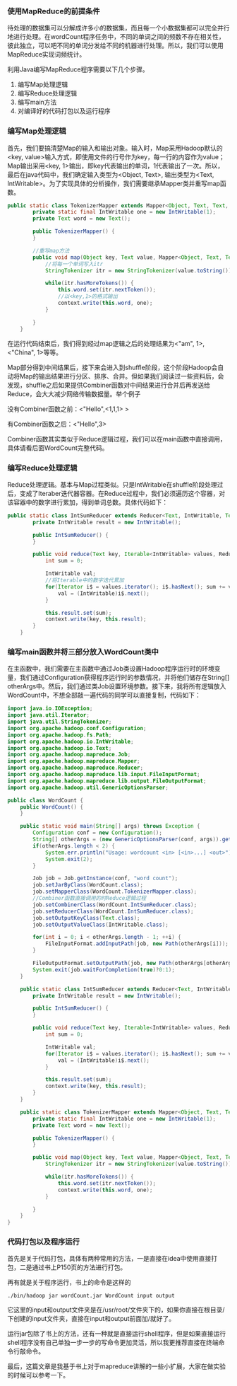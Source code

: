 ### 使用MapReduce的前提条件 ###

   待处理的数据集可以分解成许多小的数据集，而且每一个小数据集都可以完全并行地进行处理。在wordCount程序任务中，不同的单词之间的频数不存在相关性，彼此独立，可以吧不同的单词分发给不同的机器进行处理。所以，我们可以使用MapReduce实现词频统计。

   利用Java编写MapReduce程序需要以下几个步骤。

1. 编写Map处理逻辑
2. 编写Reduce处理逻辑
3. 编写main方法
4. 对编译好的代码打包以及运行程序

### 编写Map处理逻辑 ###

   首先，我们要搞清楚Map的输入和输出对象。输入时，Map采用Hadoop默认的<key, value>输入方式，即使用文件的行号作为key，每一行的内容作为value；Map输出采用<key, 1>输出，即key代表输出的单词，1代表输出了一次。所以，最后在java代码中，我们确定输入类型为<Object, Text>, 输出类型为<Text, IntWritable>。为了实现具体的分析操作，我们需要继承Mapper类并重写map函数。

```java
public static class TokenizerMapper extends Mapper<Object, Text, Text, IntWritable> {
        private static final IntWritable one = new IntWritable(1);
        private Text word = new Text();

        public TokenizerMapper() {
        }

        //重写map方法
        public void map(Object key, Text value, Mapper<Object, Text, Text, IntWritable>.Context context) throws IOException, InterruptedException {
            //将每一个单词写入itr
            StringTokenizer itr = new StringTokenizer(value.toString());

            while(itr.hasMoreTokens()) {
                this.word.set(itr.nextToken());
                //以<key,1>的格式输出
                context.write(this.word, one);
            }

        }
    }
```

   在运行代码结束后，我们得到经过map逻辑之后的处理结果为<"am", 1>, <"China", 1>等等。

   Map部分得到中间结果后，接下来会进入到shuffle阶段，这个阶段Hadoop会自动将Map的输出结果进行分区、排序、合并。但如果我们阅读过一些资料后，会发现，shuffle之后如果提供Combiner函数对中间结果进行合并后再发送给Reduce，会大大减少网络传输数据量。举个例子

   没有Combiner函数之前：<"Hello",<1,1,1> >

   有Combiner函数之后：<"Hello",3>

   Combiner函数其实类似于Reduce逻辑过程，我们可以在main函数中直接调用，具体请看后面WordCount完整代码。

### 编写Reduce处理逻辑 ###

   Reduce处理逻辑。基本与Map过程类似。只是IntWritable在shuffle阶段处理过后，变成了Iteraber迭代器容器。在Reduce过程中，我们必须遍历这个容器，对该容器中的数字进行累加，得到单词总数。具体代码如下：

```java
public static class IntSumReducer extends Reducer<Text, IntWritable, Text, IntWritable> {
        private IntWritable result = new IntWritable();

        public IntSumReducer() {
        }

        public void reduce(Text key, Iterable<IntWritable> values, Reducer<Text, IntWritable, Text, IntWritable>.Context context) throws IOException, InterruptedException {
            int sum = 0;

            IntWritable val;
            //将Iterable中的数字迭代累加
            for(Iterator i$ = values.iterator(); i$.hasNext(); sum += val.get()) {
                val = (IntWritable)i$.next();
            }

            this.result.set(sum);
            context.write(key, this.result);
        }
    }
```

### 编写main函数并将三部分放入WordCount类中 ###

   在主函数中，我们需要在主函数中通过Job类设置Hadoop程序运行时的环境变量，我们通过Configuration获得程序运行时的参数情况，并将他们储存在String[] otherArgs中。然后，我们通过类Job设置环境参数。接下来，我将所有逻辑放入WordCount中，不想全部敲一遍代码的同学可以直接复制，代码如下：

```java
import java.io.IOException;
import java.util.Iterator;
import java.util.StringTokenizer;
import org.apache.hadoop.conf.Configuration;
import org.apache.hadoop.fs.Path;
import org.apache.hadoop.io.IntWritable;
import org.apache.hadoop.io.Text;
import org.apache.hadoop.mapreduce.Job;
import org.apache.hadoop.mapreduce.Mapper;
import org.apache.hadoop.mapreduce.Reducer;
import org.apache.hadoop.mapreduce.lib.input.FileInputFormat;
import org.apache.hadoop.mapreduce.lib.output.FileOutputFormat;
import org.apache.hadoop.util.GenericOptionsParser;

public class WordCount {
    public WordCount() {
    }

    public static void main(String[] args) throws Exception {
        Configuration conf = new Configuration();
        String[] otherArgs = (new GenericOptionsParser(conf, args)).getRemainingArgs();
        if(otherArgs.length < 2) {
            System.err.println("Usage: wordcount <in> [<in>...] <out>");
            System.exit(2);
        }

        Job job = Job.getInstance(conf, "word count");
        job.setJarByClass(WordCount.class);
        job.setMapperClass(WordCount.TokenizerMapper.class);
        //Combiner函数直接调用的时Reduce逻辑过程
        job.setCombinerClass(WordCount.IntSumReducer.class);
        job.setReducerClass(WordCount.IntSumReducer.class);
        job.setOutputKeyClass(Text.class);
        job.setOutputValueClass(IntWritable.class);

        for(int i = 0; i < otherArgs.length - 1; ++i) {
            FileInputFormat.addInputPath(job, new Path(otherArgs[i]));
        }

        FileOutputFormat.setOutputPath(job, new Path(otherArgs[otherArgs.length - 1]));
        System.exit(job.waitForCompletion(true)?0:1);
    }

    public static class IntSumReducer extends Reducer<Text, IntWritable, Text, IntWritable> {
        private IntWritable result = new IntWritable();

        public IntSumReducer() {
        }

        public void reduce(Text key, Iterable<IntWritable> values, Reducer<Text, IntWritable, Text, IntWritable>.Context context) throws IOException, InterruptedException {
            int sum = 0;

            IntWritable val;
            for(Iterator i$ = values.iterator(); i$.hasNext(); sum += val.get()) {
                val = (IntWritable)i$.next();
            }

            this.result.set(sum);
            context.write(key, this.result);
        }
    }

    public static class TokenizerMapper extends Mapper<Object, Text, Text, IntWritable> {
        private static final IntWritable one = new IntWritable(1);
        private Text word = new Text();

        public TokenizerMapper() {
        }

        public void map(Object key, Text value, Mapper<Object, Text, Text, IntWritable>.Context context) throws IOException, InterruptedException {
            StringTokenizer itr = new StringTokenizer(value.toString());

            while(itr.hasMoreTokens()) {
                this.word.set(itr.nextToken());
                context.write(this.word, one);
            }

        }
    }
}

```

### 代码打包以及程序运行 ###

   首先是关于代码打包，具体有两种常用的方法，一是直接在idea中使用直接打包，二是通过书上P150页的方法进行打包。

  再有就是关于程序运行，书上的命令是这样的

```
./bin/hadoop jar wordCount.jar WordCount input output
```

它这里的input和output文件夹是在/usr/root/文件夹下的，如果你直接在根目录/下创建的input文件夹，直接在input和output前面加/就好了。

  运行jar包除了书上的方法，还有一种就是直接运行shell程序，但是如果直接运行shell程序没有自己单独一步一步的写命令更加灵活，所以我更推荐直接在终端命令行敲命令。

  最后，这篇文章是我基于书上对于mapreduce讲解的一些小扩展，大家在做实验的时候可以参考一下。

